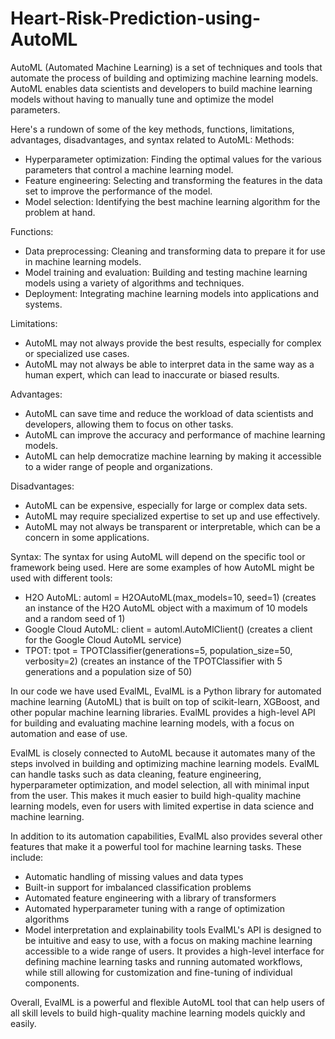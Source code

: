 # Heart-Risk-Prediction-using-AutoML

AutoML (Automated Machine Learning) is a set of techniques and tools that automate the process of building and optimizing machine learning models. AutoML enables data scientists and developers to build machine learning models without having to manually tune and optimize the model parameters.

Here's a rundown of some of the key methods, functions, limitations, advantages, disadvantages, and syntax related to AutoML:
Methods:
- Hyperparameter optimization: Finding the optimal values for the various parameters that control a machine learning model.
- Feature engineering: Selecting and transforming the features in the data set to improve the performance of the model.
- Model selection: Identifying the best machine learning algorithm for the problem at hand.

Functions:
- Data preprocessing: Cleaning and transforming data to prepare it for use in machine learning models.
- Model training and evaluation: Building and testing machine learning models using a variety of algorithms and techniques.
- Deployment: Integrating machine learning models into applications and systems.

Limitations:
- AutoML may not always provide the best results, especially for complex or specialized use cases.
- AutoML may not always be able to interpret data in the same way as a human expert, which can lead to inaccurate or biased results.

Advantages:
- AutoML can save time and reduce the workload of data scientists and developers, allowing them to focus on other tasks.
- AutoML can improve the accuracy and performance of machine learning models.
- AutoML can help democratize machine learning by making it accessible to a wider range of people and organizations.

Disadvantages:
- AutoML can be expensive, especially for large or complex data sets.
- AutoML may require specialized expertise to set up and use effectively.
- AutoML may not always be transparent or interpretable, which can be a concern in some applications.

Syntax:
The syntax for using AutoML will depend on the specific tool or framework being used. Here are some examples of how AutoML might be used with different tools:
- H2O AutoML: automl = H2OAutoML(max_models=10, seed=1) (creates an instance of the H2O AutoML object with a maximum of 10 models and a random seed of 1)
- Google Cloud AutoML: client = automl.AutoMlClient() (creates a client for the Google Cloud AutoML service)
- TPOT: tpot = TPOTClassifier(generations=5, population_size=50, verbosity=2) (creates an instance of the TPOTClassifier with 5 generations and a population size of 50)

In our code we have used EvalML, EvalML is a Python library for automated machine learning (AutoML) that is built on top of scikit-learn, XGBoost, and other popular machine learning libraries. EvalML provides a high-level API for building and evaluating machine learning models, with a focus on automation and ease of use.

EvalML is closely connected to AutoML because it automates many of the steps involved in building and optimizing machine learning models. EvalML can handle tasks such as data cleaning, feature engineering, hyperparameter optimization, and model selection, all with minimal input from the user. This makes it much easier to build high-quality machine learning models, even for users with limited expertise in data science and machine learning.

In addition to its automation capabilities, EvalML also provides several other features that make it a powerful tool for machine learning tasks. These include:
- Automatic handling of missing values and data types
- Built-in support for imbalanced classification problems
- Automated feature engineering with a library of transformers
- Automated hyperparameter tuning with a range of optimization algorithms
- Model interpretation and explainability tools
EvalML's API is designed to be intuitive and easy to use, with a focus on making machine learning accessible to a wide range of users. It provides a high-level interface for defining machine learning tasks and running automated workflows, while still allowing for customization and fine-tuning of individual components.

Overall, EvalML is a powerful and flexible AutoML tool that can help users of all skill levels to build high-quality machine learning models quickly and easily.
